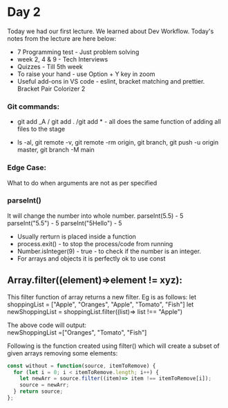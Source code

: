 # Day 2
Today we had our first lecture. We learned about Dev Workflow. Today's notes from the lecture are here below:

* 7 Programming test - Just problem solving
* week 2, 4 & 9 - Tech Interviews
* Quizzes - Till 5th week
* To raise your hand - use Option + Y key in zoom
* Useful add-ons in VS code - eslint, bracket matching and prettier. Bracket Pair Colorizer 2

### Git commands:
* git add _A / git add . /git add * - all does the same function of adding all files to the stage

* ls -al, git remote -v, git remote -rm origin, git branch, git push -u origin master, git branch -M main

### Edge Case:
What to do when arguments are not as per specified

### parseInt() 
It will change the number into whole number.
parseInt(5.5) - 5
parseInt("5.5") - 5
parseInt("5Hello") - 5

* Usually rerturn is placed inside a function
* process.exit() -  to stop the process/code from running
* Number.isInteger(9) - true - to check if the number is an integer.
* For arrays and objects it is perfectly ok to use const

## Array.filter((element)=>element != xyz):
This filter function of array returns a new filter. Eg is as follows:
let shoppingList = ["Apple", "Oranges", "Apple", "Tomato", "Fish"]
let newShoppingList = shoppingList.filter((list)=> list !== "Apple")

The above code will output:  
newShoppingList =["Oranges", "Tomato", "Fish"]

Following is the function created using filter() which will create a subset of given arrays removing some elements:

```javascript
const without = function(source, itemToRemove) {
  for (let i = 0; i < itemToRemove.length; i++) {
    let newArr = source.filter((item)=> item !== itemToRemove[i]);
    source = newArr;
  } return source;
};
```



